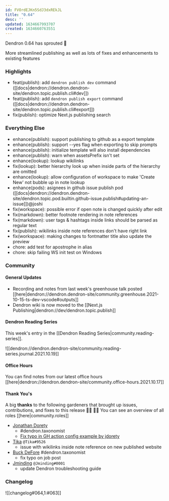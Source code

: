 ```yaml
---
id: FVOrdEJKn5SdJ3dxREkJL
title: "0.64"
desc: ''
updated: 1634667993707
created: 1634660763551
---
```


Dendron 0.64 has sprouted  🌱

More streamlined publishing as well as lots of fixes and enhancements to existing features 

### Highlights
- feat(publish): add `dendron publish dev` command ([[docs|dendron://dendron.dendron-site/dendron.topic.publish.cli#dev]])
- feat(publish): add `dendron publish export` command ([[docs|dendron://dendron.dendron-site/dendron.topic.publish.cli#export]])
- fix(publish): optimize Next.js publishing search

### Everything Else
- enhance(publish): support publishing to github as a export template
- enhance(publish): support --yes flag when exporting to skip prompts
- enhance(publish): initialize template will also install dependencies
- enhance(publish): warn when assetsPrefix isn't set
- enhance(lookup): lookup wikilinks 
- fix(lookup): better hierarchy look up when inside parts of the hierarchy are omitted 
- enhance(lookup): allow configuration of workspace to make 'Create New' not bubble up in note lookup
- enhance(pods): asignees in github issue publish pod ([[docs|dendron://dendron.dendron-site/dendron.topic.pod.builtin.github-issue.publish#updating-an-issue]])@joshi 
- fix(workspace): possible error if open note is changed quickly after edit
- fix(markdown): better footnote rendering in note references 
- fix(markdown): user tags & hashtags inside links should be parsed as regular text 
- fix(publish): wikilinks inside note references don't have right link 
- fix(workspace): making changes to fontmatter title also update the preview 
- chore: add test for apostrophe in alias
- chore: skip failing WS init test on Windows

### Community

#### General Updates
- Recording and notes from last week's greenhouse talk posted [[here|dendron://dendron.dendron-site/community.greenhouse.2021-10-15-ts-dev-vscode#outputs]]
- Dendron wiki is now moved to the [[Next.js Publishing|dendron://dev/dendron.topic.publish]]

#### Dendron Reading Series

This week's entry in the [[Dendron Reading Series|community.reading-series]]. 

![[dendron://dendron.dendron-site/community.reading-series.journal.2021.10.19]]

#### Office Hours

You can find notes from our latest office hours [[here|dendron://dendron.dendron-site/community.office-hours.2021.10.17]]

#### Thank You's

A big **thanks** to the following gardeners that brought up issues, contributions, and fixes to this release :man_farmer: :woman_farmer: 
You can see an overview of all roles [[here|community.roles]]

- [Jonathan Dorety](https://github.com/jdorety)
    - #dendron.taxonomist
    - [Fix typo in GH action config example by jdorety](https://github.com/dendronhq/dendron-site/pull/230)
- [Tika](https://github.com/SR--) `@Tika#9526`
    - issue with wikilinks inside note reference on new published website
- [Buck DeFore](https://github.com/bdefore)
    #dendron.taxonomist
    - fix typo on job post
- [Jminding](https://github.com/Jminding) `@Jminding#0001`
    - update Dendron troubleshooting guide

### Changelog
![[changelog#064,1:#063]]
